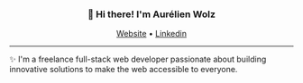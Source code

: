 <h3 align="center">👋 Hi there! I'm Aurélien Wolz</h3>

<p align="center">
  <a href="https://www.seao.dev">Website</a> •
  <a href="https://fr.linkedin.com/in/wolzaurelien">Linkedin</a>
</p>

---
✨ I'm a freelance full-stack web developer passionate about building innovative solutions to make the web accessible to everyone.
